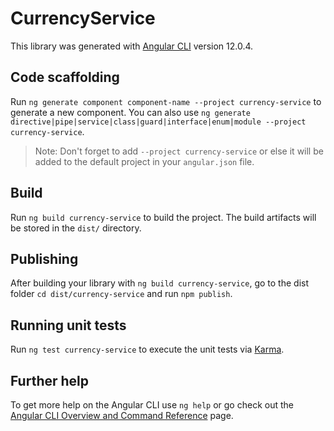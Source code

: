 # CurrencyService

This library was generated with [Angular CLI](https://github.com/angular/angular-cli) version 12.0.4.

## Code scaffolding

Run `ng generate component component-name --project currency-service` to generate a new component. You can also use `ng generate directive|pipe|service|class|guard|interface|enum|module --project currency-service`.
> Note: Don't forget to add `--project currency-service` or else it will be added to the default project in your `angular.json` file. 

## Build

Run `ng build currency-service` to build the project. The build artifacts will be stored in the `dist/` directory.

## Publishing

After building your library with `ng build currency-service`, go to the dist folder `cd dist/currency-service` and run `npm publish`.

## Running unit tests

Run `ng test currency-service` to execute the unit tests via [Karma](https://karma-runner.github.io).

## Further help

To get more help on the Angular CLI use `ng help` or go check out the [Angular CLI Overview and Command Reference](https://angular.io/cli) page.
